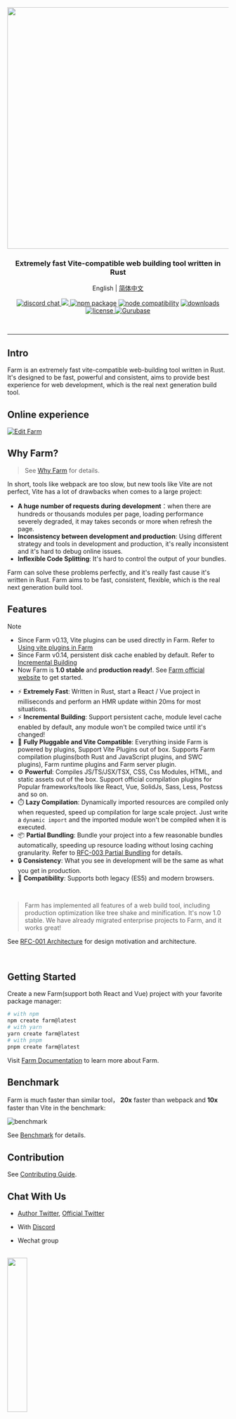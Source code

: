 <div align="center">
  <a href="https://github.com/farm-fe/farm">
  <img src="./assets/logo.png" width="550" />
  </a>
  <h3>Extremely fast Vite-compatible web building tool written in Rust</h3>
  <p>
    <span>English</span> |
    <a href="https://github.com/farm-fe/farm/blob/main/README.zh-CN.md">简体中文</a>  
  </p>
  <p align="center">
    <a href="https://discord.gg/mDErq9aFnF">
      <img src="https://img.shields.io/badge/chat-discord-blueviolet?style=flat&logo=discord&colorA=ffe3f5&colorB=711a5f" alt="discord chat" />
    </a>
    <a href="https://twitter.com/FarmFe71928" > 
      <img src="https://img.shields.io/twitter/url.svg?label=@fe_farm&style=social&url=https://twitter.com/FarmFe71928"/> 
    </a>
    <a href="https://npmjs.com/package/@farmfe/core"><img src="https://img.shields.io/npm/v/@farmfe/core.svg?style=flat-square&colorA=ffe3f5&colorB=711a5f" alt="npm package"></a>
    <a href="https://nodejs.org/en/about/releases/"><img src="https://img.shields.io/node/v/@farmfe/core.svg?style=flat-square&colorA=ffe3f5&colorB=711a5f" alt="node compatibility"></a>
  <a href="https://npmcharts.com/compare/@farmfe/core?minimal=true">
    <img src="https://img.shields.io/npm/dm/@farmfe/core.svg?style=flat-square&colorA=ffe3f5&colorB=711a5f" alt="downloads" />
  </a>
  <a href="https://github.com/farm-fe/farm/blob/main/LICENSE">
    <img src="https://img.shields.io/npm/l/@farmfe/core?style=flat-square&colorA=ffe3f5&colorB=711a5f" alt="license" />
  </a>
  <a href="https://gurubase.io/g/farm">
    <img src="https://img.shields.io/badge/Gurubase-Ask%20Farm%20Guru-711a5f?style=flat-square&labelColor=ffe3f5" alt="Gurubase" />
  </a>
  </p>
  <br/>
</div>

---

## Intro

Farm is an extremely fast vite-compatible web-building tool written in Rust. It's designed to be fast, powerful and consistent, aims to provide best experience for web development, which is the real next generation build tool.

## Online experience

[![Edit Farm](https://codesandbox.io/static/img/play-codesandbox.svg)](https://codesandbox.io/p/github/ErKeLost/react/main)

## Why Farm?

> See [Why Farm](https://farmfe.org/docs/why-farm) for details.

In short, tools like webpack are too slow, but new tools like Vite are not perfect, Vite has a lot of drawbacks when comes to a large project:

- **A huge number of requests during development**：when there are hundreds or thousands modules per page, loading performance severely degraded, it may takes seconds or more when refresh the page.
- **Inconsistency between development and production**: Using different strategy and tools in development and production, it's really inconsistent and it's hard to debug online issues.
- **Inflexible Code Splitting**: It's hard to control the output of your bundles.

Farm can solve these problems perfectly, and it's really fast cause it's written in Rust. Farm aims to be fast, consistent, flexible, which is the real next generation build tool.

## Features

> [!NOTE]
>
> - Since Farm v0.13, Vite plugins can be used directly in Farm. Refer to [Using vite plugins in Farm](https://farmfe.org/docs/using-plugins#using-vite-plugins-in-farm)
> - Since Farm v0.14, persistent disk cache enabled by default. Refer to [Incremental Building](https://farmfe.org/docs/advanced/persistent-cache)
> - Now Farm is **1.0 stable** and **production ready!**. See [Farm official website](https://farmfe.org/) to get started.

- ⚡ **Extremely Fast**: Written in Rust, start a React / Vue project in milliseconds and perform an HMR update within 20ms for most situations.
- ⚡ **Incremental Building**: Support persistent cache, module level cache enabled by default, any module won't be compiled twice until it's changed!
- 🧰 **Fully Pluggable and Vite Compatible**: Everything inside Farm is powered by plugins, Support Vite Plugins out of box. Supports Farm compilation plugins(both Rust and JavaScript plugins, and SWC plugins), Farm runtime plugins and Farm server plugin.
- ⚙️ **Powerful**: Compiles JS/TS/JSX/TSX, CSS, Css Modules, HTML, and static assets out of the box. Support official compilation plugins for Popular frameworks/tools like React, Vue, SolidJs, Sass, Less, Postcss and so on.
- ⏱️ **Lazy Compilation**: Dynamically imported resources are compiled only when requested, speed up compilation for large scale project. Just write a `dynamic import` and the imported module won't be compiled when it is executed.
- 📦 **Partial Bundling**: Bundle your project into a few reasonable bundles automatically, speeding up resource loading without losing caching granularity. Refer to [RFC-003 Partial Bundling](https://github.com/farm-fe/rfcs/blob/main/rfcs/003-partial-bundling/rfc.md) for details.
- 🔒 **Consistency**: What you see in development will be the same as what you get in production.
- 🌳 **Compatibility**: Supports both legacy (ES5) and modern browsers.

<br/>

> Farm has implemented all features of a web build tool, including production optimization like tree shake and minification. It's now 1.0 stable. We have already migrated enterprise projects to Farm, and it works great!

See [RFC-001 Architecture](https://github.com/farm-fe/rfcs/blob/main/rfcs/001-core-architecture/rfc.md#motivation) for design motivation and architecture.

<br/>

## Getting Started

Create a new Farm(support both React and Vue) project with your favorite package manager:

```bash
# with npm
npm create farm@latest
# with yarn
yarn create farm@latest
# with pnpm
pnpm create farm@latest
```

Visit [Farm Documentation](https://farmfe.org) to learn more about Farm.

## Benchmark

Farm is much faster than similar tool， **20x** faster than webpack and **10x** faster than Vite in the benchmark:

![benchmark](https://raw.githubusercontent.com/farm-fe/performance-compare/main/full.png)

See [Benchmark](https://github.com/farm-fe/performance-compare) for details.

## Contribution

See [Contributing Guide](https://github.com/farm-fe/farm/blob/main/CONTRIBUTING.md).

## Chat With Us

- [Author Twitter](https://twitter.com/brightwwu46799), [Official Twitter](https://twitter.com/FarmFe71928)

- With [Discord](https://discord.gg/mDErq9aFnF)

- Wechat group

<br><img src="https://github.com/user-attachments/assets/2f5e55e7-58b6-49f7-ae62-249754cefae2" width="30%" />

- QQ group

<br><img src="https://github.com/ErKeLost/react/assets/66500121/a9312045-584b-44fa-87b3-2827372ae849" width="30%" />

## Contributors

<a href="https://github.com/farm-fe/farm/graphs/contributors" target="_blank">
  <table>
    <tr>
      <th colspan="2">
        <br/>
        <img src="https://contrib.rocks/image?repo=farm-fe/farm"><br/><br/>
      </th>
    </tr>
    <tr>
      <td>
        <picture>
          <source
            media="(prefers-color-scheme: dark)"
            srcset="https://next.ossinsight.io/widgets/official/compose-org-active-contributors/thumbnail.png?activity=active&period=past_28_days&owner_id=108205785&repo_ids=507542208&image_size=2x3&color_scheme=dark"
          />
          <img
            alt="Contributors of farm-fe/farm"
            src="https://next.ossinsight.io/widgets/official/compose-org-active-contributors/thumbnail.png?activity=active&period=past_28_days&owner_id=108205785&repo_ids=507542208&image_size=2x3&color_scheme=light"
          />
        </picture>
      </td>
      <td rowspan="2">
       <picture>
        <source media="(prefers-color-scheme: dark)" srcset="https://next.ossinsight.io/widgets/official/compose-org-participants-growth/thumbnail.png?activity=new&period=past_28_days&owner_id=108205785&repo_ids=507542208&image_size=4x7&color_scheme=dark">
        <img alt="New trends of farm-fe" src="https://next.ossinsight.io/widgets/official/compose-org-participants-growth/thumbnail.png?activity=new&period=past_28_days&owner_id=108205785&repo_ids=507542208&image_size=4x7&color_scheme=light">
      </picture>
      </td>
    </tr>
    <tr>
      <td>
        <picture>
          <source
            media="(prefers-color-scheme: dark)"
            srcset="https://next.ossinsight.io/widgets/official/compose-org-active-contributors/thumbnail.png?activity=new&period=past_28_days&owner_id=108205785&repo_ids=507542208&image_size=2x3&color_scheme=dark"
          />
          <img
            alt="Contributors of farm-fe/farm"
            src="https://next.ossinsight.io/widgets/official/compose-org-active-contributors/thumbnail.png?activity=new&period=past_28_days&owner_id=108205785&repo_ids=507542208&image_size=2x3&color_scheme=light"
          />
        </picture>
      </td>
    </tr>
  </table>
</a>

## Credits

Thanks to:

- The [SWC](https://github.com/swc-project/swc) project created by [@kdy1](https://github.com/kdy1), which powers Farm's code parsing, transformation and minification.

- The [NAPI-RS](https://github.com/napi-rs/napi-rs) project created by [@Brooooooklyn](https://github.com/Brooooooklyn), which powers Farm's node-binding implementation.

- The [Rollup](https://github.com/rollup/rollup) project created by [@lukastaegert](https://github.com/lukastaegert), which inspired Farm's plugin system implementation.

- The [Vite](https://github.com/vitejs/vite) project created by [Evan You](https://github.com/yyx990803), which inspired Farm's compatibility design of ecosystem.

## Author & Maintainer

Author:

- [brightwu（吴明亮）](https://github.com/wre232114)，worked at bytedance. [Twitter](https://twitter.com/brightwwu46799)

Maintainer:

- [ErKeLost](https://github.com/ErKeLost)
- [shulandmimi](https://github.com/shulandmimi)
